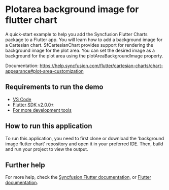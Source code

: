 # Plotarea background image for flutter chart

A quick-start example to help you add the Syncfusion Flutter Charts package to a Flutter app. You will learn how to add a background image for a Cartesian chart. SfCartesianChart provides support for rendering the background image for the plot area. You can set the desired image as a background for the plot area using the plotAreaBackgroundImage property.

Documentation: https://help.syncfusion.com/flutter/cartesian-charts/chart-appearance#plot-area-customization 

## Requirements to run the demo
* [VS Code](https://code.visualstudio.com/download)
* [Flutter SDK v2.0.0+](https://flutter.dev/docs/development/tools/sdk/overview)
* [For more development tools](https://flutter.dev/docs/development/tools/devtools/overview)

## How to run this application
To run this application, you need to first clone or download the ‘background image flutter chart’ repository and open it in your preferred IDE. Then, build and run your project to view the output.

## Further help
For more help, check the [Syncfusion Flutter documentation](https://help.syncfusion.com/flutter/introduction/overview), or
 [Flutter documentation](https://flutter.dev/docs/get-started/install).

